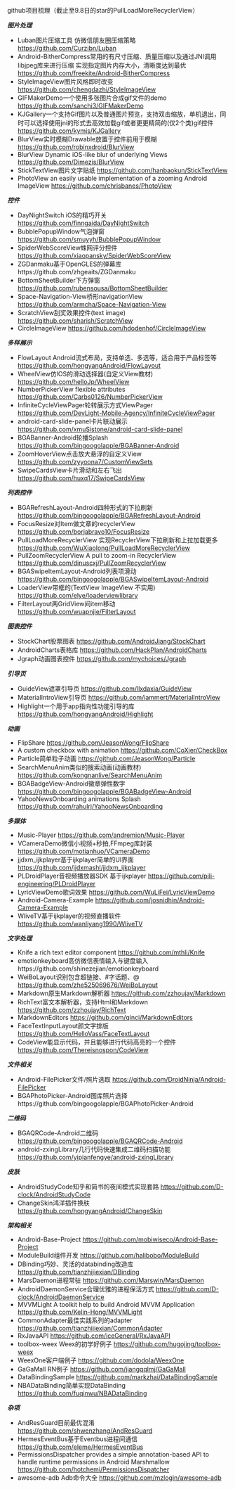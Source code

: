 github项目梳理（截止至9.8日的star的PullLoadMoreRecyclerView）

***图片处理***

- Luban图片压缩工具 仿微信朋友圈压缩策略 https://github.com/Curzibn/Luban
- Android-BitherCompress常用的有尺寸压缩、质量压缩以及通过JNI调用libjpeg库来进行压缩 实现指定图片内存大小，清晰度达到最优 https://github.com/freekite/Android-BitherCompress
- StyleImageView图片风格即时改变 https://github.com/chengdazhi/StyleImageView
- GIFMakerDemo一个使用多张图片合成gif文件的demo https://github.com/sanchi3/GIFMakerDemo
- KJGallery一个支持Gif图片以及普通图片预览，支持双击缩放，单机退出，同时可以选择使用jni的形式去高效加载gif或者更更精简的(仅2个类)gif控件 https://github.com/kymjs/KJGallery
- BlurView实时模糊Drawable放置于控件前用于模糊 https://github.com/robinxdroid/BlurView
- BlurView Dynamic iOS-like blur of underlying Views  https://github.com/Dimezis/BlurView
- StickTextView图片文字贴纸 https://github.com/hanbaokun/StickTextView
- PhotoView an easily usable implementation of a zooming Android ImageView https://github.com/chrisbanes/PhotoView

***控件***

- DayNightSwitch iOS的精巧开关 https://github.com/finngaida/DayNightSwitch
- BubblePopupWindow气泡弹窗 https://github.com/smuyyh/BubblePopupWindow
- SpiderWebScoreView蛛网评分控件 https://github.com/xiaopansky/SpiderWebScoreView
- ZGDanmaku基于OpenGLES的弹幕库https://github.com/zhgeaits/ZGDanmaku
- BottomSheetBuilder下方弹窗 https://github.com/rubensousa/BottomSheetBuilder
- Space-Navigation-View桥形navigationView https://github.com/armcha/Space-Navigation-View
- ScratchView刮奖效果控件(text image) https://github.com/sharish/ScratchView
- CircleImageView https://github.com/hdodenhof/CircleImageView

***多样展示***

- FlowLayout Android流式布局，支持单选、多选等，适合用于产品标签等 https://github.com/hongyangAndroid/FlowLayout
- WheelView仿IOS的滑动选择器(自定义View教材) https://github.com/helloJp/WheelView
- NumberPickerView flexible attributes https://github.com/Carbs0126/NumberPickerView
- InfiniteCycleViewPager轮转展示方式ViewPager https://github.com/DevLight-Mobile-Agency/InfiniteCycleViewPager
- android-card-slide-panel卡片联动展示 https://github.com/xmuSistone/android-card-slide-panel
- BGABanner-Android轮播Splash https://github.com/bingoogolapple/BGABanner-Android
- ZoomHoverView点击放大悬浮的自定义View https://github.com/zyyoona7/CustomViewSets
- SwipeCardsView卡片滑动和左右飞出 https://github.com/huxq17/SwipeCardsView

***列表控件***

- BGARefreshLayout-Android四种形式的下拉刷新 https://github.com/bingoogolapple/BGARefreshLayout-Android
- FocusResize对Item做文章的recyclerView https://github.com/borjabravo10/FocusResize
- PullLoadMoreRecyclerView 实现RecyclerView下拉刷新和上拉加载更多 https://github.com/WuXiaolong/PullLoadMoreRecyclerView
- PullZoomRecyclerView A pull to zoom-in RecyclerView https://github.com/dinuscxj/PullZoomRecyclerView
- BGASwipeItemLayout-Android列表项滑动 https://github.com/bingoogolapple/BGASwipeItemLayout-Android
- LoaderView带框的(TextView ImageView 不实用) https://github.com/elye/loaderviewlibrary
- FilterLayout两GridView间item移动 https://github.com/wuapnjie/FilterLayout

***图表控件***

- StockChart股票图表 https://github.com/AndroidJiang/StockChart
- AndroidCharts表格库 https://github.com/HackPlan/AndroidCharts
- Jgraph动画图表控件 https://github.com/mychoices/Jgraph

***引导页***

- GuideView遮罩引导页 https://github.com/llxdaxia/GuideView
- MaterialIntroView引导页 https://github.com/iammert/MaterialIntroView
- Highlight一个用于app指向性功能引导的库 https://github.com/hongyangAndroid/Highlight

***动画***

- FlipShare https://github.com/JeasonWong/FlipShare
- A custom checkbox with animation https://github.com/CoXier/CheckBox
- Particle简单粒子动画 https://github.com/JeasonWong/Particle
- SearchMenuAnim类似的搜索动画(动画教材) https://github.com/kongnanlive/SearchMenuAnim
- BGABadgeView-Android徽章弹性数字 https://github.com/bingoogolapple/BGABadgeView-Android
- YahooNewsOnboarding animations Splash https://github.com/rahulrj/YahooNewsOnboarding

***多媒体***

- Music-Player https://github.com/andremion/Music-Player
- VCameraDemo微信小视频+秒拍,FFmpeg库封装 https://github.com/motianhuo/VCameraDemo
- jjdxm_ijkplayer基于ijkplayer简单的UI界面 https://github.com/jjdxmashl/jjdxm_ijkplayer
- PLDroidPlayer音视频播放器SDK 基于ijkplayer https://github.com/pili-engineering/PLDroidPlayer
- LyricViewDemo歌词效果 https://github.com/WuLiFei/LyricViewDemo
- Android-Camera-Example https://github.com/josnidhin/Android-Camera-Example
- WliveTV基于ijkplayer的视频直播软件 https://github.com/wanliyang1990/WliveTV

***文字处理***

- Knife a rich text editor component https://github.com/mthli/Knife
- emotionkeyboard高仿微信表情输入与键盘输入https://github.com/shinezejian/emotionkeyboard
- WeiBoLayout识别包含超链接、#字话题、@ https://github.com/zhe525069676/WeiBoLayout
- Markdown原生Markdown解析器 https://github.com/zzhoujay/Markdown
- RichText富文本解析器，支持Html和Markdown https://github.com/zzhoujay/RichText
- MarkdownEditors https://github.com/qinci/MarkdownEditors
- FaceTextInputLayout颜文字排版 https://github.com/HelloVass/FaceTextLayout
- CodeView能显示代码，并且能够进行代码高亮的一个控件 https://github.com/Thereisnospon/CodeView

***文件相关***

- Android-FilePicker文件/照片选取 https://github.com/DroidNinja/Android-FilePicker
- BGAPhotoPicker-Android图库照片选择https://github.com/bingoogolapple/BGAPhotoPicker-Android

***二维码***
- BGAQRCode-Android二维码 https://github.com/bingoogolapple/BGAQRCode-Android
- android-zxingLibrary几行代码快速集成二维码扫描功能 https://github.com/yipianfengye/android-zxingLibrary


***皮肤***

- AndroidStudyCode知乎和简书的夜间模式实现套路 https://github.com/D-clock/AndroidStudyCode
- ChangeSkin鸿洋插件换肤 https://github.com/hongyangAndroid/ChangeSkin

***架构相关***

- Android-Base-Project https://github.com/mobiwiseco/Android-Base-Project
- ModuleBuild组件开发 https://github.com/halibobo/ModuleBuild
- DBinding巧妙、灵活的databinding改造库 https://github.com/tianzhijiexian/DBinding
- MarsDaemon进程常驻 https://github.com/Marswin/MarsDaemon
- AndroidDaemonService合理优雅的进程保活方式 https://github.com/D-clock/AndroidDaemonService
- MVVMLight A toolkit help to build Android MVVM Application https://github.com/Kelin-Hong/MVVMLight
- CommonAdapter最佳实践系列的adapter https://github.com/tianzhijiexian/CommonAdapter
- RxJavaAPI https://github.com/iceGeneral/RxJavaAPI
- toolbox-weex Weex的初学好例子 https://github.com/hugojing/toolbox-weex
- WeexOne客户端例子 https://github.com/dodola/WeexOne
- GaGaMall RN例子 https://github.com/jiangqqlmj/GaGaMall
- DataBindingSample https://github.com/markzhai/DataBindingSample
- NBADataBinding简单实现DataBinding https://github.com/fuqinwu/NBADataBinding

***杂项***

- AndResGuard目前最优混淆 https://github.com/shwenzhang/AndResGuard
- HermesEventBus基于Eventbus进程间通信 https://github.com/eleme/HermesEventBus
- PermissionsDispatcher provides a simple annotation-based API to handle runtime permissions in Android Marshmallow https://github.com/hotchemi/PermissionsDispatcher
- awesome-adb Adb命令大全 https://github.com/mzlogin/awesome-adb
